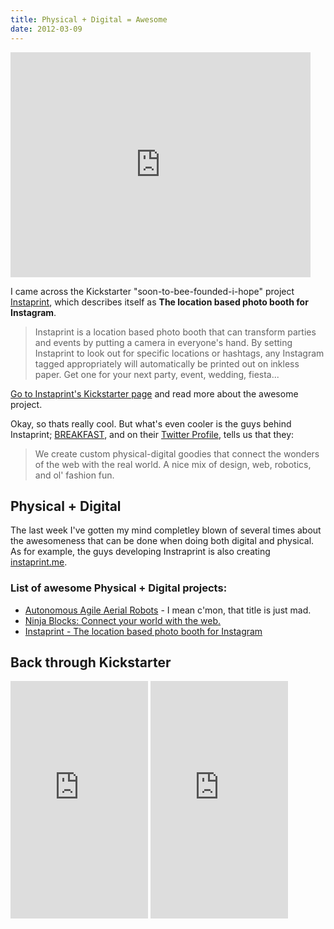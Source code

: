 ```yaml
---
title: Physical + Digital = Awesome
date: 2012-03-09
---
```


<iframe frameborder="0" height="360px" src="http://www.kickstarter.com/projects/breakfastny/instaprint-the-location-based-photo-booth-for-inst/widget/video.html" width="480px"></iframe>

I came across the Kickstarter "soon-to-bee-founded-i-hope" project [Instaprint](http://www.kickstarter.com/projects/breakfastny/instaprint-the-location-based-photo-booth-for-inst), which describes itself as **The location based photo booth for Instagram**.

> Instaprint is a location based photo booth that can transform parties and events by putting a camera in everyone's hand. By setting Instaprint to look out for specific locations or hashtags, any Instagram tagged appropriately will automatically be printed out on inkless paper. Get one for your next party, event, wedding, fiesta...

[Go to Instaprint's Kickstarter page](http://www.kickstarter.com/projects/breakfastny/instaprint-the-location-based-photo-booth-for-inst) and read more about the awesome project.

Okay, so thats really cool. But what's even cooler is the guys behind Instaprint; [BREAKFAST](http://breakfastny.com/), and on their [Twitter Profile](https://twitter.com/#!/breakfastny), tells us that they:

> We create custom physical-digital goodies that connect the wonders of the web with the real world. A nice mix of design, web, robotics, and ol' fashion fun.

## Physical + Digital

The last week I've gotten my mind completley blown of several times about the awesomeness that can be done when doing both digital and physical. As for example, the guys developing Instraprint is also creating [instaprint.me](http://instaprint.me).

### List of awesome Physical + Digital projects:

- [Autonomous Agile Aerial Robots](http://blog.pudge.se/post/autonomous-agile-aerial-robots) - I mean c'mon, that title is just mad.
- [Ninja Blocks: Connect your world with the web.](http://kck.st/y49ssb)
- [Instaprint - The location based photo booth for Instagram](http://kck.st/Av7rIe)

## Back through Kickstarter

<iframe frameborder="0" height="380px" src="http://www.kickstarter.com/projects/breakfastny/instaprint-the-location-based-photo-booth-for-inst/widget/card.html" width="220px"></iframe>

<iframe frameborder="0" height="380px"
src="http://www.kickstarter.com/projects/ninja/ninja-blocks-connect-your-world-with-the-web/widget/card.html"
width="220px"></iframe>
